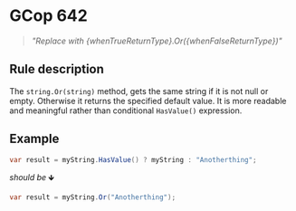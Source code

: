 ﻿# GCop 642

> *"Replace with \{whenTrueReturnType}.Or(\{whenFalseReturnType})"*

## Rule description

The `string.Or(string)` method, gets the same string if it is not null or empty. Otherwise it returns the specified default value. It is more readable and meaningful rather than conditional `HasValue()` expression.

## Example

```csharp
var result = myString.HasValue() ? myString : "Anotherthing";
```

*should be* 🡻

```csharp
var result = myString.Or("Anotherthing");
```
